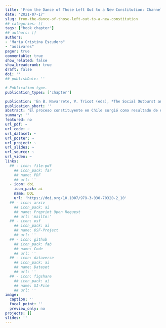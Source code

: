 ```yaml
---
title: 'From the Dance of Those Left Out to a New Constitution: Channeling the Chilean Social Unrest'
date: '2021-07-17'
slug: from-the-dance-of-those-left-out-to-a-new-constitution
## categories: []
tags: ["book chapter"]
## authors: []
authors:
- "María Cristina Escudero"
- "aolivares"
pager: true
commentable: true
show_related: false
show_breadcrumb: true
draft: false
doi: ''
## publishDate: ''

# Publication type.
publication_types: ['chapter']

publication: 'En B. Navarrete, V. Tricot (eds), *The Social Outburst and Political Representation in Chile. Latin American Societies*. Cham: Springer'
publication_short: ''
abstract: 'El proceso constituyente en Chile surgió como resultado de un acuerdo político entre los partidos políticos (actores tradicionales) forzado por la persistente presión de los movimientos sociales desde 2006 en adelante. La idea de dicho acuerdo había sido esquiva en el ámbito político porque no existía una posición transversal única respecto de la necesidad de reemplazar la Constitución ni había acuerdo respecto del mecanismo para llevarlo a cabo. La agitación social del 18 de octubre de 2019 elevó los costos de seguir eludiendo el proceso constituyente, a pesar de que la aspiración estaba presente desde hacía tiempo. El malestar social hizo que las resistencias arraigadas se derrumbaran. Junto con las experiencias locales de deliberación ciudadana (asambleas y cabildos autoconvocados), surgió una ventana de oportunidad y el proceso para reemplazar la constitución fue visto como una oportunidad para canalizar la crisis social y política por la vía institucional. En estas circunstancias, Chile ofrece un caso interesante para estudiar el papel de las organizaciones sociales y la participación ciudadana movilizada, como agentes de cambio institucional, "desde abajo".'
summary: ''
featured: no
url_pdf: ~
url_code: ~
url_dataset: ~
url_poster: ~
url_project: ~
url_slides: ~
url_source: ~
url_video: ~
links:
  ## - icon: file-pdf
    ## icon_pack: far
    ## name: PDF
    ## url: ''
  - icon: doi
    icon_pack: ai
    name: DOI
    url: 'https://doi.org/10.1007/978-3-030-70320-2_10'
  ## - icon: arxiv
    ## icon_pack: ai
    ## name: Preprint Upon Request
    ## url: 'mailto:'
  ## - icon: osf
    ## icon_pack: ai
    ## name: OSF-Project
    ## url: ''
  ## - icon: github
    ## icon_pack: fab
    ## name: Code
    ## url: ''
  ## - icon: dataverse
    ## icon_pack: ai
    ## name: Dataset
    ## url: ''
  ## - icon: figshare
    ## icon_pack: ai
    ## name: SI-File
    ## url: ''
image:
  caption: ''
  focal_point: ''
  preview_only: no
projects: []
slides: ''
---
```

